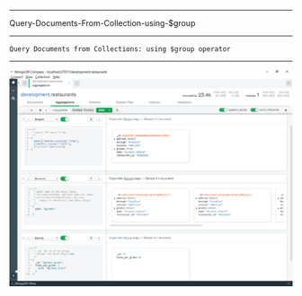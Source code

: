 --------------------------------------------------------------------------------
Query-Documents-From-Collection-using-$group

--------------------------------------------------------------------------------
    Query Documents from Collections: using $group operator

--------------------------------------------------------------------------------

![!](../../../Assets/MongoDB/Query-Documents-From-Collection-%24group-by-Array-Elements-with-%24unwind-example-%232.png)
